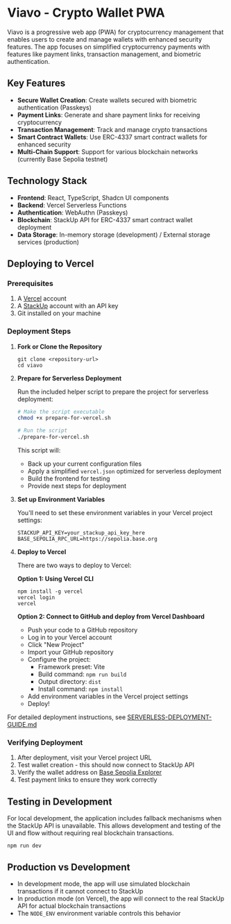 # Viavo - Crypto Wallet PWA

Viavo is a progressive web app (PWA) for cryptocurrency management that enables users to create and manage wallets with enhanced security features. The app focuses on simplified cryptocurrency payments with features like payment links, transaction management, and biometric authentication.

## Key Features

- **Secure Wallet Creation**: Create wallets secured with biometric authentication (Passkeys)
- **Payment Links**: Generate and share payment links for receiving cryptocurrency
- **Transaction Management**: Track and manage crypto transactions
- **Smart Contract Wallets**: Use ERC-4337 smart contract wallets for enhanced security
- **Multi-Chain Support**: Support for various blockchain networks (currently Base Sepolia testnet)

## Technology Stack

- **Frontend**: React, TypeScript, Shadcn UI components
- **Backend**: Vercel Serverless Functions
- **Authentication**: WebAuthn (Passkeys)
- **Blockchain**: StackUp API for ERC-4337 smart contract wallet deployment
- **Data Storage**: In-memory storage (development) / External storage services (production)

## Deploying to Vercel

### Prerequisites

1. A [Vercel](https://vercel.com) account
2. A [StackUp](https://stackup.sh) account with an API key
3. Git installed on your machine

### Deployment Steps

1. **Fork or Clone the Repository**

   ```
   git clone <repository-url>
   cd viavo
   ```

2. **Prepare for Serverless Deployment**

   Run the included helper script to prepare the project for serverless deployment:

   ```bash
   # Make the script executable
   chmod +x prepare-for-vercel.sh

   # Run the script
   ./prepare-for-vercel.sh
   ```

   This script will:
   - Back up your current configuration files
   - Apply a simplified `vercel.json` optimized for serverless deployment
   - Build the frontend for testing
   - Provide next steps for deployment

3. **Set up Environment Variables**

   You'll need to set these environment variables in your Vercel project settings:

   ```
   STACKUP_API_KEY=your_stackup_api_key_here
   BASE_SEPOLIA_RPC_URL=https://sepolia.base.org
   ```

4. **Deploy to Vercel**

   There are two ways to deploy to Vercel:

   **Option 1: Using Vercel CLI**
   
   ```
   npm install -g vercel
   vercel login
   vercel
   ```

   **Option 2: Connect to GitHub and deploy from Vercel Dashboard**
   
   - Push your code to a GitHub repository
   - Log in to your Vercel account
   - Click "New Project"
   - Import your GitHub repository
   - Configure the project:
     - Framework preset: Vite
     - Build command: `npm run build`
     - Output directory: `dist`
     - Install command: `npm install`
   - Add environment variables in the Vercel project settings
   - Deploy!

For detailed deployment instructions, see [SERVERLESS-DEPLOYMENT-GUIDE.md](./docs/SERVERLESS-DEPLOYMENT-GUIDE.md)

### Verifying Deployment

1. After deployment, visit your Vercel project URL
2. Test wallet creation - this should now connect to StackUp API
3. Verify the wallet address on [Base Sepolia Explorer](https://sepolia.basescan.org/)
4. Test payment links to ensure they work correctly

## Testing in Development

For local development, the application includes fallback mechanisms when the StackUp API is unavailable. This allows development and testing of the UI and flow without requiring real blockchain transactions.

```
npm run dev
```

## Production vs Development

- In development mode, the app will use simulated blockchain transactions if it cannot connect to StackUp
- In production mode (on Vercel), the app will connect to the real StackUp API for actual blockchain transactions
- The `NODE_ENV` environment variable controls this behavior